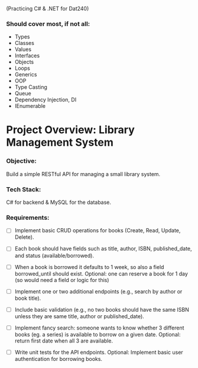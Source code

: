 (Practicing C# & .NET for Dat240)

### Should cover most, if not all:
- Types
- Classes
- Values
- Interfaces
- Objects
- Loops
- Generics
- OOP
- Type Casting
- Queue
- Dependency Injection, DI
- IEnumerable
 

# Project Overview: Library Management System
### Objective: 
Build a simple RESTful API for managing a small library system.

### Tech Stack: 
C# for backend & MySQL for the database.

### Requirements:
- [ ] Implement basic CRUD operations for books (Create, Read, Update, Delete).

- [ ] Each book should have fields such as title, author, ISBN, published_date, and status (available/borrowed).

- [ ] When a book is borrowed it defaults to 1 week, so also a field borrowed_until should exist.
    Optional: one can reserve a book for 1 day (so would need a field or logic for this)

- [ ] Implement one or two additional endpoints (e.g., search by author or book title).

- [ ] Include basic validation (e.g., no two books should have the same ISBN unless they are same title, author or published_date).

- [ ] Implement fancy search: someone wants to know whether 3 different books (eg. a series) is available to borrow on a given date.
    Optional: return first date when all 3 are available.

- [ ] Write unit tests for the API endpoints.
    Optional: Implement basic user authentication for borrowing books.
